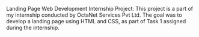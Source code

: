 Landing Page Web Development Internship Project:
This project is a part of my internship conducted by OctaNet Services Pvt Ltd. The goal was to develop a landing page using HTML and CSS, as part of Task 1 assigned during the internship.
